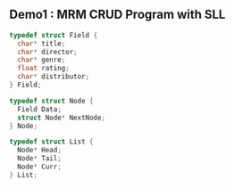 ## Demo1 : MRM CRUD Program with SLL

```C
typedef struct Field {
  char* title;
  char* director;
  char* genre;
  float rating;
  char* distributor;
} Field;

typedef struct Node {
  Field Data;
  struct Node* NextNode;
} Node;

typedef struct List {
  Node* Head;
  Node* Tail;
  Node* Curr;
} List;
```
